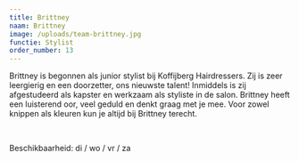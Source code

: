 ```yaml
---
title: Brittney
naam: Brittney
image: /uploads/team-brittney.jpg
functie: Stylist
order_number: 13
---
```


Brittney is begonnen als junior stylist bij Koffijberg Hairdressers. Zij is zeer leergierig en een doorzetter, ons nieuwste talent\! Inmiddels is zij afgestudeerd als kapster en werkzaam als styliste in de salon. Brittney heeft een luisterend oor, veel geduld en denkt graag met je mee. Voor zowel knippen als kleuren kun je altijd bij Brittney terecht.

&nbsp;

Beschikbaarheid: di / wo / vr / za